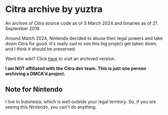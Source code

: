 # Citra archive by yuztra
An archive of Citra source code as of 3 March 2024 and binaries as of 21 September 2019.

Around March 2024, Nintendo decided to abuse their legal powers and take down Citra for good. It's really sad to see this big project get taken down, and I think it should be preserved.

Want the wiki? Click [here](https://web.archive.org/web/20240229020143/https://github.com/citra-emu/citra/wiki/) to visit an archived version.

**I am NOT affiliated with the Citra dev team. This is just one person archiving a DMCA'd project.**

## Note for Nintendo
I live in Indonesia, which is well outside your legal territory. So, if you are seeing this Nintendo, you can't do anything.
